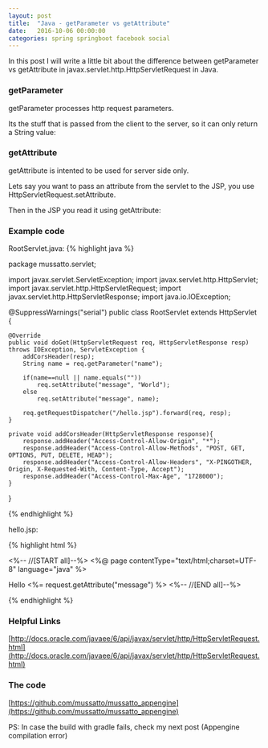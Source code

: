 ```yaml
---
layout: post
title:  "Java - getParameter vs getAttribute"
date:   2016-10-06 00:00:00
categories: spring springboot facebook social
---
```


In this post I will write a little bit about the difference between getParameter vs getAttribute in javax.servlet.http.HttpServletRequest in Java.

### getParameter

getParameter processes http request parameters.

Its the stuff that is passed from the client to the server, so it can only return a String value:

### getAttribute

getAttribute is intented to be used for server side only.

Lets say you want to pass an attribute from the servlet to the JSP, you use HttpServletRequest.setAttribute.

Then in the JSP you read it using getAttribute:

### Example code

RootServlet.java:
{% highlight java %}

package mussatto.servlet;

import javax.servlet.ServletException;
import javax.servlet.http.HttpServlet;
import javax.servlet.http.HttpServletRequest;
import javax.servlet.http.HttpServletResponse;
import java.io.IOException;

@SuppressWarnings("serial")
public class RootServlet extends HttpServlet {

    @Override
    public void doGet(HttpServletRequest req, HttpServletResponse resp) throws IOException, ServletException {
        addCorsHeader(resp);
        String name = req.getParameter("name");

        if(name==null || name.equals(""))
            req.setAttribute("message", "World");
        else
            req.setAttribute("message", name);

        req.getRequestDispatcher("/hello.jsp").forward(req, resp);
    }

    private void addCorsHeader(HttpServletResponse response){
        response.addHeader("Access-Control-Allow-Origin", "*");
        response.addHeader("Access-Control-Allow-Methods", "POST, GET, OPTIONS, PUT, DELETE, HEAD");
        response.addHeader("Access-Control-Allow-Headers", "X-PINGOTHER, Origin, X-Requested-With, Content-Type, Accept");
        response.addHeader("Access-Control-Max-Age", "1728000");
    }
}

{% endhighlight %}

hello.jsp:

{% highlight html %}

<%-- //[START all]--%>
<%@ page contentType="text/html;charset=UTF-8" language="java" %>

<html>
<head>
    <link type="text/css" rel="stylesheet" href="/stylesheets/main.css"/>
</head>

<body>
    Hello <%= request.getAttribute("message") %>
</body>
</html>
<%-- //[END all]--%>


{% endhighlight %}

### Helpful Links

[http://docs.oracle.com/javaee/6/api/javax/servlet/http/HttpServletRequest.html](http://docs.oracle.com/javaee/6/api/javax/servlet/http/HttpServletRequest.html)

### The code

[https://github.com/mussatto/mussatto_appengine](https://github.com/mussatto/mussatto_appengine)

PS: In case the build with gradle fails, check my next post (Appengine compilation error)

